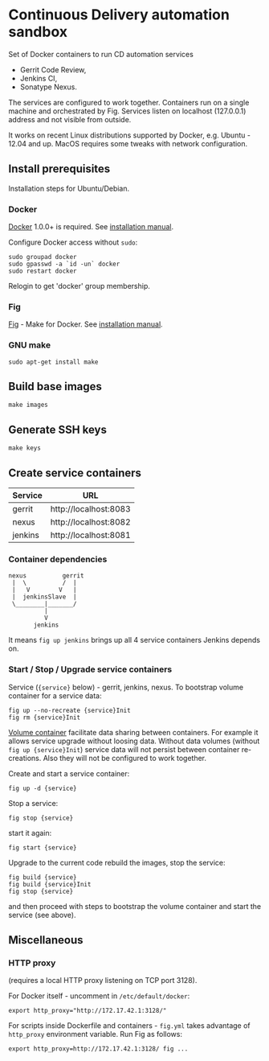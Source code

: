 Continuous Delivery automation sandbox
======================================

Set of Docker containers to run CD automation services

 - Gerrit Code Review,
 - Jenkins CI,
 - Sonatype Nexus.

The services are configured to work together.
Containers run on a single machine and orchestrated by Fig.
Services listen on localhost (127.0.0.1) address and not visible from outside.

It works on recent Linux distributions supported by Docker, e.g.
Ubuntu - 12.04 and up.
MacOS requires some tweaks with network configuration.


Install prerequisites
----------------------

Installation steps for Ubuntu/Debian.

### Docker

[Docker](https://docker.com/) 1.0.0+ is required.
See [installation manual](https://docs.docker.com/installation/).

Configure Docker access without `sudo`:

    sudo groupad docker
    sudo gpasswd -a `id -un` docker
    sudo restart docker

Relogin to get 'docker' group membership.

### Fig

[Fig](http://www.fig.sh/) - Make for Docker.
See [installation manual](http://www.fig.sh/install.html).

### GNU make

    sudo apt-get install make


Build base images
-----------------

    make images


Generate SSH keys
-----------------

    make keys


Create service containers
-------------------------

Service | URL
--------|----------------------
gerrit  | http://localhost:8083
nexus   | http://localhost:8082
jenkins | http://localhost:8081

### Container dependencies

    nexus          gerrit
     |  \          /  |
     |   V        V   |
     |  jenkinsSlave  |
     \________|_______/
              |
              V
           jenkins

It means `fig up jenkins` brings up all 4 service containers Jenkins depends
on.

### Start / Stop / Upgrade service containers

Service (`{service}` below) - gerrit, jenkins, nexus.
To bootstrap volume container for a service data:

    fig up --no-recreate {service}Init
    fig rm {service}Init

[Volume container](https://docs.docker.com/userguide/dockervolumes/) facilitate
data sharing between containers. For example it allows service upgrade without
loosing data.
Without data volumes (without `fig up {service}Init`) service data will not
persist between container re-creations. Also they will not be configured
to work together.

Create and start a service container:

    fig up -d {service}

Stop a service:

    fig stop {service}

start it again:

    fig start {service}

Upgrade to the current code rebuild the images, stop the service:

    fig build {service}
    fig build {service}Init
    fig stop {service}

and then proceed with steps to bootstrap the volume container and start
the service (see above).


Miscellaneous
-------------

### HTTP proxy

(requires a local HTTP proxy listening on TCP port 3128).

For Docker itself - uncomment in `/etc/default/docker`:

    export http_proxy="http://172.17.42.1:3128/"

For scripts inside Dockerfile and containers - `fig.yml` takes advantage
of `http_proxy` environment variable. Run Fig as follows:

    export http_proxy=http://172.17.42.1:3128/ fig ...


